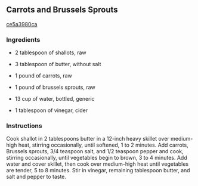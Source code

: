 ## Carrots and Brussels Sprouts

[ce5a3980ca](http://www.food.com/recipe/carrots-and-brussels-sprouts-329366)

### Ingredients

 - 2 tablespoon of shallots, raw

 - 3 tablespoon of butter, without salt

 - 1 pound of carrots, raw

 - 1 pound of brussels sprouts, raw

 - 13 cup of water, bottled, generic

 - 1 tablespoon of vinegar, cider

### Instructions

Cook shallot in 2 tablespoons butter in a 12-inch heavy skillet over medium-high heat, stirring occasionally, until softened, 1 to 2 minutes. Add carrots, Brussels sprouts, 3/4 teaspoon salt, and 1/2 teaspoon pepper and cook, stirring occasionally, until vegetables begin to brown, 3 to 4 minutes. Add water and cover skillet, then cook over medium-high heat until vegetables are tender, 5 to 8 minutes. Stir in vinegar, remaining tablespoon butter, and salt and pepper to taste.